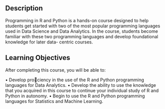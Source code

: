 ## Description
Programming in R and Python is a hands-on course designed to help students
get started with two of the most popular programming languages used in Data
Science and Data Analytics. In the course, students become familiar with these
two programming languages and develop foundational knowledge for later data-
centric courses.

## Learning Objectives
After completing this course, you will be able to:

• Develop prociency in the use of the R and Python programming languages for Data Analytics.
• Develop the ability to use the knowledge that you acquired in this course to continue your individual study of R and Python in autonomy.
• Begin to use the R and Python programming languages for Statistics and Machine Learning.
